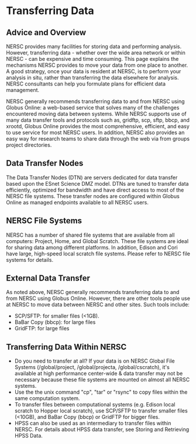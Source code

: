 # Transferring Data

## Advice and Overview

NERSC provides many facilities for storing data and performing analysis. 
However, transferring data - whether over the wide area network or 
within NERSC - can be expensive and time consuming. 
This page explains the mechanisms NERSC provides to move your data from one 
place to another. 
A good strategy, once your data is resident at NERSC, is to perform your 
analysis in situ, rather than transferring the data elsewhere for analysis.
NERSC consultants can help you formulate plans for efficient data management.

NERSC generally recommends transferring data to and from NERSC using 
Globus Online: a web-based service that solves many of the challenges 
encountered moving data between systems. While NERSC supports use of many 
data transfer tools and protocols such as, gridftp, scp, sftp, bbcp, and 
xrootd, Globus Online provides the most comprehensive, efficient, and easy 
to use service for most NERSC users.  In addition, NERSC also provides an 
easy way for research teams to share data through the web via from groups 
project directories.

## Data Transfer Nodes

The Data Transfer Nodes (DTN) are servers dedicated for data transfer based upon the ESnet Science DMZ model. DTNs are tuned to transfer data efficiently, optimized for bandwidth and have direct access to most of the NERSC file systems. These transfer nodes are configured within Globus Online as managed endpoints available to all NERSC users. 

## NERSC File Systems

NERSC has a number of shared file systems that are available from all computers: Project, Home, and Global Scratch. These file systems are ideal for sharing data among different platforms. In addition, Edison and Cori have large, high-speed local scratch file systems. Please refer to  NERSC file systems  for details.

## External Data Transfer

As noted above, NERSC generally recommends transferring data to and from NERSC using Globus Online.  However, there are other tools people use at NERSC to move data between NERSC and other sites.  Such tools include:

* SCP/SFTP: for smaller files (<1GB).
* BaBar Copy (bbcp): for large files
* GridFTP: for large files

## Transferring Data Within NERSC

*  Do you need to transfer at all? If your data is on NERSC Global File Systems (/global/project, /global/projecta, /global/cscratch), it's available at high performance center-wide & data transfer may not be necessary because these file systems are mounted on almost all NERSC systems.
*  Use the the unix command "cp", "tar" or "rsync" to copy files within the same computation system.
*  To transfer files between computational systems (e.g. Edison local scratch to Hopper local scratch), use SCP/SFTP to transfer smaller files (<10GB), and BaBar Copy (bbcp) or GridFTP for bigger files.
*  HPSS can also be used as an intermediary to transfer files within NERSC.  For details about HPSS data transfer, see Storing and Retrieving HPSS Data.
